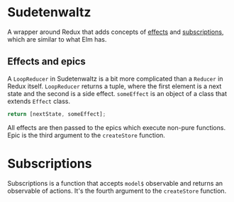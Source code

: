 # Sudetenwaltz

A wrapper around Redux that adds concepts of [effects](https://package.elm-lang.org/packages/elm/core/latest/Platform-Cmd) and [subscriptions](https://package.elm-lang.org/packages/elm/core/latest/Platform-Sub), which are similar to what Elm has.

## Effects and epics

A `LoopReducer` in Sudetenwaltz is a bit more complicated than a `Reducer` in Redux itself. `LoopReducer` returns a tuple, where the first element is a next state and the second is a side effect. `someEffect` is an object of a class that extends `Effect` class.

```typescript
return [nextState, someEffect];
```

All effects are then passed to the epics which execute non-pure functions. Epic is the third argument to the `createStore` function.

# Subscriptions

Subscriptions is a function that accepts `model$` observable and returns an observable of actions. It's the fourth argument to the `createStore` function.
